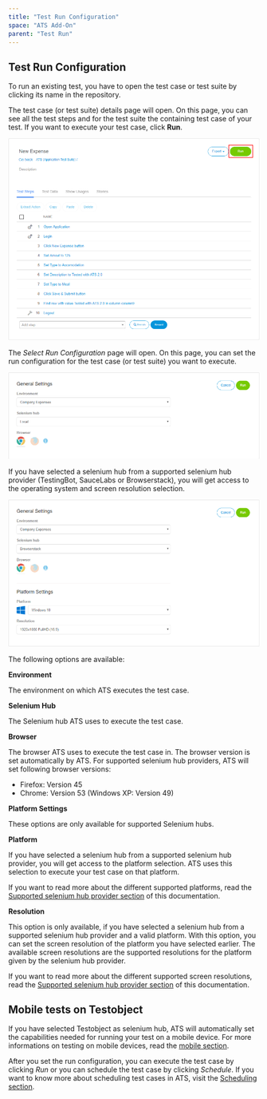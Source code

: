 ```yaml
---
title: "Test Run Configuration"
space: "ATS Add-On"
parent: "Test Run"
---
```

## Test Run Configuration

To run an existing test, you have to open the test case or test suite by clicking its name in the repository.

The test case (or test suite) details page will open. On this page, you can see all the test steps and for the test suite the containing test case of your test. If you want to execute your test case, click **Run**.

![Test case details run](attachments/test-run/test-case-details-run.png)

The _Select Run Configuration_ page will open. On this page, you can set the run configuration for the test case (or test suite) you want to execute.

![Test Run Configuration](attachments/test-run/runconfig.png)

If you have selected a selenium hub from a supported selenium hub provider (TestingBot, SauceLabs or Browserstack), you will get access to the operating system and screen resolution selection.

![Select Run Configuration with OS and resolution selection](attachments/test-run/runconfig-os.png)

The following options are available:

**Environment**

The environment on which ATS executes the test case. 

**Selenium Hub**

The Selenium hub ATS uses to execute the test case. 

**Browser**

The browser ATS uses to execute the test case in. The browser version is set automatically by ATS. For supported selenium hub providers, ATS will set following browser versions:

* Firefox: Version 45
* Chrome: Version 53 (Windows XP: Version 49) 

**Platform Settings**
<div class="alert alert-info">

These options are only available for supported Selenium hubs.

</div>

**Platform**

If you have selected a selenium hub from a supported selenium hub provider, you will get access to the platform selection. ATS uses this selection to execute your test case on that platform.


If you want to read more about the different supported platforms, read the [Supported selenium hub provider section](supported-selenium-hub-provider) of this documentation.

**Resolution**

This option is only available, if you have selected a selenium hub from a supported selenium hub provider and a valid platform. With this option, you can set the screen resolution of the platform you have selected earlier. The available screen resolutions are the supported resolutions for the platform given by the selenium hub provider.

If you want to read more about the different supported screen resolutions, read the [Supported selenium hub provider section](supported-selenium-hub-provider) of this documentation.

## Mobile tests on Testobject
If you have selected Testobject as selenium hub, ATS will automatically set the capabilities needed for running your test on a mobile device. For more informations on testing on mobile devices, read the [mobile section](mobile.md).

After you set the run configuration, you can execute the test case by clicking _Run_ or you can schedule the test case by clicking _Schedule_. 
If you want to know more about scheduling test cases in ATS, visit the [Scheduling section](scheduling).



